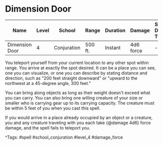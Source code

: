 # Dimension Door

| Name | Level | School | Range | Duration | Damage | Save DC & Type |
|------|-------|--------|-------|----------|--------|----------------|
| Dimension Door | 4 | Conjuration | 500 ft. | Instant | 4d6 force | - |

You teleport yourself from your current location to any other spot within range. You arrive at exactly the spot desired. It can be a place you can see, one you can visualize, or one you can describe by stating distance and direction, such as "200 feet straight downward" or "upward to the northwest at a 45-degree angle, 300 feet."

You can bring along objects as long as their weight doesn't exceed what you can carry. You can also bring one willing creature of your size or smaller who is carrying gear up to its carrying capacity. The creature must be within 5 feet of you when you cast this spell.

If you would arrive in a place already occupied by an object or a creature, you and any creature traveling with you each take {@damage 4d6} force damage, and the spell fails to teleport you.

^Tags: #spell #school_conjuration #level_4 #damage_force